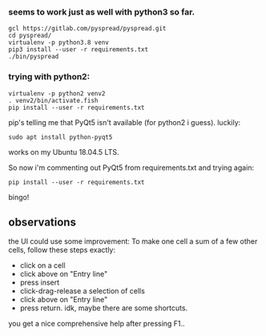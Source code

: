 ### seems to work just as well with python3 so far.
```
gcl https://gitlab.com/pyspread/pyspread.git
cd pyspread/
virtualenv -p python3.8 venv
pip3 install --user -r requirements.txt
./bin/pyspread
```


### trying with python2: 
```
virtualenv -p python2 venv2
. venv2/bin/activate.fish 
pip install --user -r requirements.txt 
```
pip's telling me that PyQt5 isn't available (for python2 i guess).
luckily:
```
sudo apt install python-pyqt5
```
works on my Ubuntu 18.04.5 LTS.

So now i'm commenting out PyQt5 from requirements.txt and trying again:
```
pip install --user -r requirements.txt 
```
bingo!


## observations
the UI could use some improvement: To make one cell a sum of a few other cells, follow these steps exactly:
* click on a cell
* click above on "Entry line"
* press insert
* click-drag-release a selection of cells
* click above on "Entry line"
* press return.
idk, maybe there are some shortcuts.

you get a nice comprehensive help after pressing F1..

	


